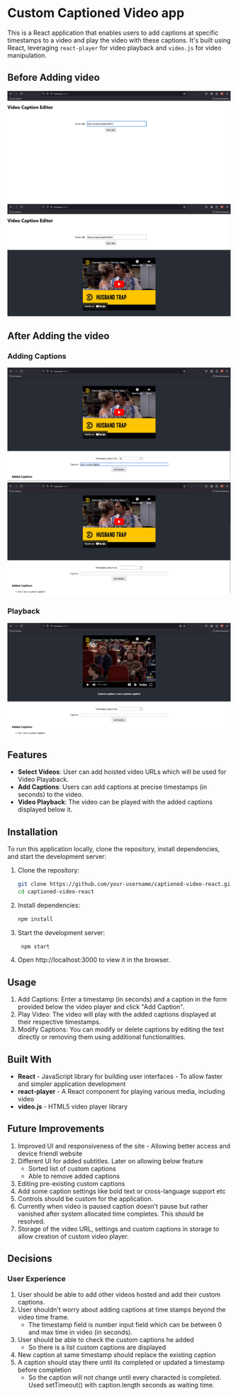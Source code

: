# Custom Captioned Video app

This is a React application that enables users to add captions at specific timestamps to a video and play the video with these captions. It's built using React, leveraging `react-player` for video playback and `video.js` for video manipulation.

## Before Adding video
![Adding Video](https://github.com/VineelRaj/VideoCaptionEditor/blob/master/Demo%20images/Screenshot%20(69).png) ![Adding Video](https://github.com/VineelRaj/VideoCaptionEditor/blob/master/Demo%20images/Screenshot%20(70).png)
## After Adding the video
### Adding Captions
![Adding Captions](https://github.com/VineelRaj/VideoCaptionEditor/blob/master/Demo%20images/Screenshot%20(71).png) ![Added Captions](https://github.com/VineelRaj/VideoCaptionEditor/blob/master/Demo%20images/Screenshot%20(124).png)

### Playback
![Playback](https://github.com/VineelRaj/VideoCaptionEditor/blob/master/Demo%20images/Screenshot%20(127).png)
## Features
- **Select Videos**: User can add hoisted video URLs which will be used for Video Playaback.
- **Add Captions**: Users can add captions at precise timestamps (in seconds) to the video.
- **Video Playback**: The video can be played with the added captions displayed below it.

## Installation

To run this application locally, clone the repository, install dependencies, and start the development server:

1. Clone the repository:

   ```bash
   git clone https://github.com/your-username/captioned-video-react.git
   cd captioned-video-react

2. Install dependencies:

   ```bash
   npm install


3. Start the development server:
   ```bash
    npm start

4. Open http://localhost:3000 to view it in the browser.

## Usage

1. Add Captions: Enter a timestamp (in seconds) and a caption in the form provided below the video player and click "Add Caption".
2. Play Video: The video will play with the added captions displayed at their respective timestamps.
3. Modify Captions: You can modify or delete captions by editing the text directly or removing them using additional functionalities.

## Built With

- **React** - JavaScript library for building user interfaces - To allow faster and simpler application development
- **react-player** - A React component for playing various media, including video
- **video.js** - HTML5 video player library

## Future Improvements 

1. Improved UI and responsiveness of the site - Allowing better access and device friendl website
2. Different UI for added subtitles. Later on allowing below feature 
    - Sorted list of custom captions
    - Able to remove added captions
3. Editing pre-existing custom captions
4. Add some caption settings like bold text or cross-language support etc
5. Controls should be custom for the application.
6. Currently when video is paused caption doesn't pause but rather vanished after system allocated time completes. This should be resolved.
7. Storage of the video URL, settings and custom captions in storage to allow creation of custom video player.

## Decisions
### User Experience
   1. User should be able to add other videos hosted and add their custom captions.
   2. User shouldn't worry about adding captions at time stamps beyond the video time frame.
      - The timestamp field is number input field which can be between 0 and max time in video (in seconds).
   3. User should be able to check the custom captions he added
      - So there is a list custom captions are displayed
   4. New caption at same timestamp should replace the existing caption
   5. A caption should stay there until its completed or updated a timestamp before completion
      - So the caption will not change until every characted is completed. Used setTimeout() with caption.length seconds as waiting time. 
<!-- # Getting Started with Create React App

This project was bootstrapped with [Create React App](https://github.com/facebook/create-react-app).

## Available Scripts

In the project directory, you can run:

### `npm start`

Runs the app in the development mode.\
Open [http://localhost:3000](http://localhost:3000) to view it in your browser.

The page will reload when you make changes.\
You may also see any lint errors in the console.

### `npm test`

Launches the test runner in the interactive watch mode.\
See the section about [running tests](https://facebook.github.io/create-react-app/docs/running-tests) for more information.

### `npm run build`

Builds the app for production to the `build` folder.\
It correctly bundles React in production mode and optimizes the build for the best performance.

The build is minified and the filenames include the hashes.\
Your app is ready to be deployed!

See the section about [deployment](https://facebook.github.io/create-react-app/docs/deployment) for more information.

### `npm run eject`

**Note: this is a one-way operation. Once you `eject`, you can't go back!**

If you aren't satisfied with the build tool and configuration choices, you can `eject` at any time. This command will remove the single build dependency from your project.

Instead, it will copy all the configuration files and the transitive dependencies (webpack, Babel, ESLint, etc) right into your project so you have full control over them. All of the commands except `eject` will still work, but they will point to the copied scripts so you can tweak them. At this point you're on your own.

You don't have to ever use `eject`. The curated feature set is suitable for small and middle deployments, and you shouldn't feel obligated to use this feature. However we understand that this tool wouldn't be useful if you couldn't customize it when you are ready for it.

## Learn More

You can learn more in the [Create React App documentation](https://facebook.github.io/create-react-app/docs/getting-started).

To learn React, check out the [React documentation](https://reactjs.org/).

### Code Splitting

This section has moved here: [https://facebook.github.io/create-react-app/docs/code-splitting](https://facebook.github.io/create-react-app/docs/code-splitting)

### Analyzing the Bundle Size

This section has moved here: [https://facebook.github.io/create-react-app/docs/analyzing-the-bundle-size](https://facebook.github.io/create-react-app/docs/analyzing-the-bundle-size)

### Making a Progressive Web App

This section has moved here: [https://facebook.github.io/create-react-app/docs/making-a-progressive-web-app](https://facebook.github.io/create-react-app/docs/making-a-progressive-web-app)

### Advanced Configuration

This section has moved here: [https://facebook.github.io/create-react-app/docs/advanced-configuration](https://facebook.github.io/create-react-app/docs/advanced-configuration)

### Deployment

This section has moved here: [https://facebook.github.io/create-react-app/docs/deployment](https://facebook.github.io/create-react-app/docs/deployment)

### `npm run build` fails to minify

This section has moved here: [https://facebook.github.io/create-react-app/docs/troubleshooting#npm-run-build-fails-to-minify](https://facebook.github.io/create-react-app/docs/troubleshooting#npm-run-build-fails-to-minify) -->
